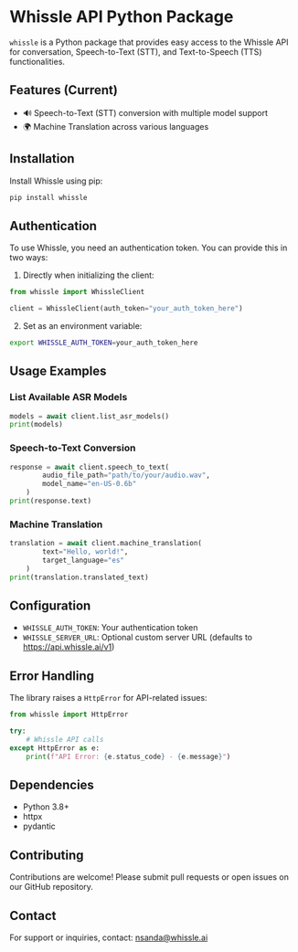# Whissle API Python Package

`whissle` is a Python package that provides easy access to the Whissle API for conversation, Speech-to-Text (STT), and Text-to-Speech (TTS) functionalities.

## Features (Current)

- 🔊 Speech-to-Text (STT) conversion with multiple model support
- 🌍 Machine Translation across various languages

## Installation

Install Whissle using pip:

```bash
pip install whissle
```

## Authentication

To use Whissle, you need an authentication token. You can provide this in two ways:

1. Directly when initializing the client:
```python
from whissle import WhissleClient

client = WhissleClient(auth_token="your_auth_token_here")
```

2. Set as an environment variable:
```bash
export WHISSLE_AUTH_TOKEN=your_auth_token_here
```

## Usage Examples

### List Available ASR Models

```python
models = await client.list_asr_models()
print(models)
```

### Speech-to-Text Conversion

```python
response = await client.speech_to_text(
        audio_file_path="path/to/your/audio.wav",
        model_name="en-US-0.6b"
    )
print(response.text)
```

### Machine Translation

```python
translation = await client.machine_translation(
        text="Hello, world!",
        target_language="es"
    )
print(translation.translated_text)
```

## Configuration

- `WHISSLE_AUTH_TOKEN`: Your authentication token
- `WHISSLE_SERVER_URL`: Optional custom server URL (defaults to https://api.whissle.ai/v1)

## Error Handling

The library raises a `HttpError` for API-related issues:

```python
from whissle import HttpError

try:
    # Whissle API calls
except HttpError as e:
    print(f"API Error: {e.status_code} - {e.message}")
```

## Dependencies

- Python 3.8+
- httpx
- pydantic

## Contributing

Contributions are welcome! Please submit pull requests or open issues on our GitHub repository.

## Contact

For support or inquiries, contact: nsanda@whissle.ai
